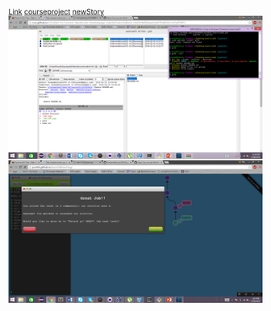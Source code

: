 [Link](https://github.com/GrahamAtkinson035/Exercise01)
[courseproject](https://github.com/GrahamAtkinson035/courseproject/tree/master)
[newStory](https://github.com/mskmoorthy/NewStory)
![](Lab3ScreenShot.png)
![](Lab3ScreenShot2.png)

